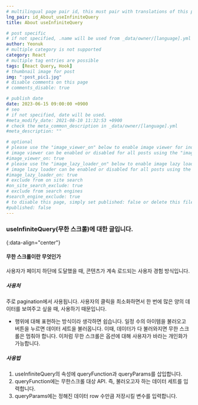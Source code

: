 ```yaml
---
# multilingual page pair id, this must pair with translations of this page. (This name must be unique)
lng_pair: id_About_useInfiniteQuery
title: About useInfiniteQuery

# post specific
# if not specified, .name will be used from _data/owner/[language].yml
author: Yeonuk
# multiple category is not supported
category: React
# multiple tag entries are possible
tags: [React Query, Hook]
# thumbnail image for post
img: ":post_pic1.jpg"
# disable comments on this page
# comments_disable: true

# publish date
date: 2023-06-15 09:00:00 +0900
# seo
# if not specified, date will be used.
#meta_modify_date: 2021-08-10 11:32:53 +0900
# check the meta_common_description in _data/owner/[language].yml
#meta_description: ""

# optional
# please use the "image_viewer_on" below to enable image viewer for individual pages or posts (_posts/ or [language]/_posts folders).
# image viewer can be enabled or disabled for all posts using the "image_viewer_posts: true" setting in _data/conf/main.yml.
#image_viewer_on: true
# please use the "image_lazy_loader_on" below to enable image lazy loader for individual pages or posts (_posts/ or [language]/_posts folders).
# image lazy loader can be enabled or disabled for all posts using the "image_lazy_loader_posts: true" setting in _data/conf/main.yml.
#image_lazy_loader_on: true
# exclude from on site search
#on_site_search_exclude: true
# exclude from search engines
#search_engine_exclude: true
# to disable this page, simply set published: false or delete this file
#published: false
---
```


<!-- outline-start -->

### useInfiniteQuery(무한 스크롤)에 대한 글입니다.

{:data-align="center"}

<!-- outline-end -->

#### 무한 스크롤이란 무엇인가

사용자가 페이지 하단에 도달했을 때, 콘텐츠가 계속 로드되는 사용자 경험 방식입니다.

##### 사용처

주로 pagination에서 사용됩니다. 사용자의 클릭을 최소화하면서 한 번에 많은 양의 데이터를 보여주고 싶을 때, 사용하기 때문입니다.

- 행위에 대해 표현하는 방식이라 생각하면 쉽습니다. 일정 수의 아이템을 불러오고 버튼을 누르면 데이터 세트을 불러옵니다. 이때, 데이터가 다 불러와지면 무한 스크롤은 멈춰야 합니다. 이처럼 무한 스크롤은 옵션에 대해 사용자가 바라는 개인화가 가능합니다.

##### 사용법

1. useInfiniteQuery의 속성에 queryFunction과 queryParams를 삽입합니다.
2. queryFunction에는 무한스크롤 대상 API. 즉, 불러오고자 하는 데이터 세트를 입력합니다.
3. queryParams에는 정해진 데이터 row 수만큼 저장시킬 변수를 입력합니다.
